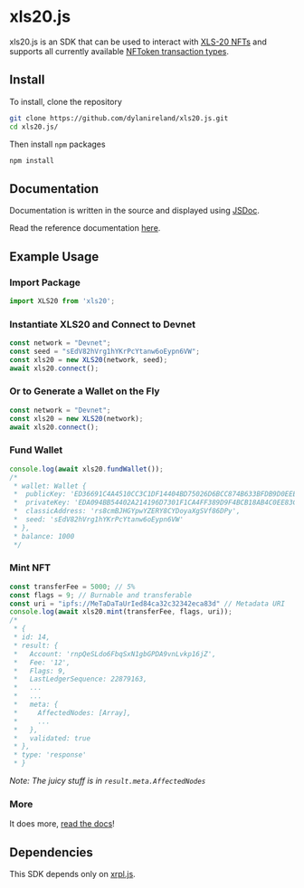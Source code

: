 # xls20.js

xls20.js is an SDK that can be used to interact with [XLS-20 NFTs](https://github.com/XRPLF/XRPL-Standards/discussions/46) and supports all currently available [NFToken transaction types](https://xrpl.org/known-amendments.html#nonfungibletokensv1).

## Install

To install, clone the repository

```bash
git clone https://github.com/dylanireland/xls20.js.git
cd xls20.js/
```

Then install `npm` packages

```bash
npm install
```

## Documentation

Documentation is written in the source and displayed using [JSDoc](https://jsdoc.app/).

Read the reference documentation [here]().

## Example Usage

### Import Package

```javascript
import XLS20 from 'xls20';
```

### Instantiate XLS20 and Connect to Devnet

```javascript
const network = "Devnet";
const seed = "sEdV82hVrg1hYKrPcYtanw6oEypn6VW";
const xls20 = new XLS20(network, seed);
await xls20.connect();
```

### Or to Generate a Wallet on the Fly

```javascript
const network = "Devnet";
const xls20 = new XLS20(network);
await xls20.connect();
```

### Fund Wallet

```javascript
console.log(await xls20.fundWallet());
/*
 * wallet: Wallet {
 *  publicKey: 'ED36691C4A4510CC3C1DF14404BD75026D6BCC874B633BFDB9D0EEE4DA15793087',
 *  privateKey: 'EDA094BB54402A214196D7301F1CA4FF389D9F4BCB18AB4C0EE83C6E7672F754A8',
 *  classicAddress: 'rs8cmBJHGYpwYZERY8CYDoyaXgSVf86DPy',
 *  seed: 'sEdV82hVrg1hYKrPcYtanw6oEypn6VW'
 * },
 * balance: 1000
 */
```

### Mint NFT

```javascript
const transferFee = 5000; // 5%
const flags = 9; // Burnable and transferable
const uri = "ipfs://MeTaDaTaUrIed84ca32c32342eca83d" // Metadata URI
console.log(await xls20.mint(transferFee, flags, uri));
/*
 * {
 * id: 14,
 * result: {
 *   Account: 'rnpQeSLdo6FbqSxN1gbGPDA9vnLvkp16jZ',
 *   Fee: '12',
 *   Flags: 9,
 *   LastLedgerSequence: 22879163,
 *   ...
 *   ...
 *   meta: {
 *     AffectedNodes: [Array],
 *     ...
 *   },
 *   validated: true
 * },
 * type: 'response'
 * }
```

*Note: The juicy stuff is in `result.meta.AffectedNodes`*

### More

It does more, [read the docs](docs)!

## Dependencies

This SDK depends only on [xrpl.js](https://github.com/XRPLF/xrpl.js/).
